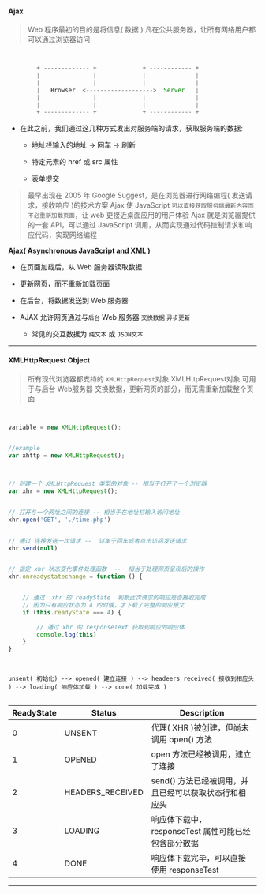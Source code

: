 #### Ajax

> Web 程序最初的目的是将信息( 数据 ) 凡在公共服务器，让所有网络用户都可以通过浏览器访问

``` js


        + ------------- +             + ------------ +
        |               |             |              |              
        |               |             |              |
        |   Browser  <------------------->  Server   |
        |               |             |              |
        |               |             |              |  
        + ------------- +             + ------------ +


```


* 在此之前，我们通过这几种方式发出对服务端的请求，获取服务端的数据:

    - 地址栏输入的地址 -> 回车 -> 刷新
    
    - 特定元素的 href 或 src 属性
    
    - 表单提交


> 最早出现在 2005 年 Google Suggest，是在浏览器进行网络编程( 发送请求，接收响应 )的技术方案
> Ajax 使 JavaScript `可以直接获取服务端最新内容而不必重新加载页面`，让 web 更接近桌面应用的用户体验
> Ajax 就是浏览器提供的一套 API，可以通过 JavaScript 调用，从而实现通过代码控制请求和响应代码，实现网络编程


__Ajax( Asynchronous JavaScript and XML )__

* 在页面加载后，从 Web 服务器读取数据

* 更新网页，而不重新加载页面

* 在后台，将数据发送到 Web 服务器

* AJAX 允许网页通过与`后台` Web 服务器 `交换数据` `异步更新`

    - 常见的交互数据为 `纯文本` 或 `JSON文本`


***  

#### XMLHttpRequest Object

> 所有现代浏览器都支持的 `XMLHttpRequest`对象
> XMLHttpRequest对象 可用于与后台 Web服务器 交换数据，更新网页的部分，而无需重新加载整个页面

``` javascript


variable = new XMLHttpRequest();


//example
var xhttp = new XMLHttpRequest();


```


``` javascript


// 创建一个 XMLHttpRequest 类型的对象 -- 相当于打开了一个浏览器
var xhr = new XMLHttpRequest();


// 打开与一个网址之间的连接 -- 相当于在地址栏输入访问地址
xhr.open('GET', './time.php')


// 通过 连接发送一次请求 --  详单于回车或者点击访问发送请求
xhr.send(null)


// 指定 xhr 状态变化事件处理函数  --  相当于处理网页呈现后的操作
xhr.onreadystatechange = function () {


    // 通过  xhr 的 readyState  判断此次请求的响应是否接收完成
    // 因为只有响应状态为 4 的时候，才下载了完整的响应报文
    if (this.readyState === 4) {
    
        // 通过 xhr 的 responseText 获取到响应的响应体
        console.log(this)
    }
}


```


``` vim


unsent( 初始化) --> opened( 建立连接 ) --> headeers_received( 接收到相应头 ) --> loading( 响应体加载 ) --> done( 加载完成 )


```


<!-- table -->

| ReadyState | Status | Description |
| ---------- | ------ | ----------- |
| 0 | UNSENT | 代理( XHR )被创建，但尚未调用 open() 方法 |
| 1 | OPENED | open 方法已经被调用，建立了连接 |
| 2 | HEADERS_RECEIVED | send() 方法已经被调用，并且已经可以获取状态行和相应头 |
| 3 | LOADING | 响应体下载中，responseTest 属性可能已经包含部分数据 |
| 4 | DONE | 响应体下载完毕，可以直接使用 responseTest |


***